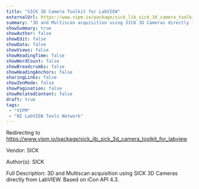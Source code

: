 ```yaml
---
title: "SICK 3D Camera Toolkit for LabVIEW"
externalUrl: https://www.vipm.io/package/sick_lib_sick_3d_camera_toolkit_for_labview
summary: "3D and Multiscan acquisition using SICK 3D Cameras directly from LabVIEW."
showSummary: true
showAuthor: false
showEdit: false
showData: false
showViews: false
showReadingTime: false
showWordCount: false
showBreadcrumbs: false
showHeadingAnchors: false
sharingLinks: false
showZenMode: false
showPagination: false
showRelatedContent: false
draft: true
tags:
 - "VIPM"
 - "NI LabVIEW Tools Network"
---
```


Redirecting to https://www.vipm.io/package/sick_lib_sick_3d_camera_toolkit_for_labview

Vendor: SICK

Author(s): SICK
 
Full Description:
3D and Multiscan acquisition using SICK 3D Cameras directly from LabVIEW. 
Based on iCon API 4.3.